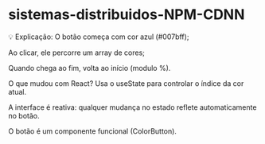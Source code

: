 # sistemas-distribuidos-NPM-CDNN

💡 Explicação:
O botão começa com cor azul (#007bff);

Ao clicar, ele percorre um array de cores;

Quando chega ao fim, volta ao início (modulo %).


O que mudou com React?
Usa o useState para controlar o índice da cor atual.

A interface é reativa: qualquer mudança no estado reflete automaticamente no botão.

O botão é um componente funcional (ColorButton).
